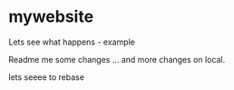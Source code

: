 # mywebsite

Lets see what happens - example

Readme me some changes ... and more changes on local.



lets seeee to rebase





